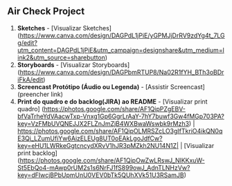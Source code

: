 ## Air Check Project
1. **Sketches** - [Visualizar Sketches] (https://www.canva.com/design/DAGPdL1jPiE/yGPMJjDrRV9zdYg4t_7LGg/edit?utm_content=DAGPdL1jPiE&utm_campaign=designshare&utm_medium=link2&utm_source=sharebutton)
2. **Storyboards** - [Visualizar Storyboards] (https://www.canva.com/design/DAGPbmRTUP8/Na02R1fYH_BTh3oBDriFkA/edit)
3. **Screencast Protótipo (Áudio ou Legenda)** - [Assistir Screencast] (preencher link)
4. **Print do quadro e do backlog(JIRA) ao README** - [Visualizar print quadro] (https://photos.google.com/share/AF1QipPZgEBV-bfVaTrheYdVAacwTxp-Vnxg1Gp6GgrLrAaY-7hY7buwf3Gw4fMGp703PA?key=VzFMbUVQNEJJX2FLZnJmZjB4WXBwaWswbk9rMzh3) | https://photos.google.com/share/AF1QipOLMRSZcLO3gIfTkriO4ikQN0qE3Qj_LZumUfiYw6AizELEUg8UT0oEAkLgoJdfCw?key=eHU1LWRkeGgtcncydXRvV1hJR3pMZkh2NU14N1Z| | 
 [Visualizar print backlog] (https://photos.google.com/share/AF1QipOwZwLRswJ_NlKKxuW-St5EbQo4-mAwp0rUM2s1s6NrFJ1fS899owJ_AdnTLNHzVw?key=dFIwcjBPbUpmUnU0VEV0bTk5QUhXVk51U3RSamJB)
